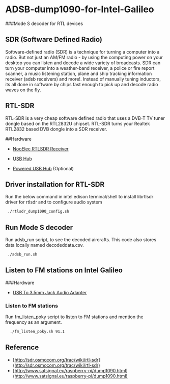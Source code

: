 # ADSB-dump1090-for-Intel-Galileo
###Mode S decoder for RTL devices

## SDR (Software Defined Radio)


  Software-defined radio (SDR) is a technique for turning a computer into a radio. But not just
  an AM/FM radio - by using the computing power on your desktop you can listen and decode a wide 
  variety of broadcasts. SDR can turn your computer into a weather-band receiver, a police or fire
  report scanner, a music listening station, plane and ship tracking information receiver (adsb 
  receivers) and more!. Instead of manually tuning inductors, its all done in software by chips 
  fast enough to pick up and decode radio waves on the fly.


## RTL-SDR


  RTL-SDR is a very cheap software defined radio that uses a DVB-T TV tuner dongle based on the 
  RTL2832U chipset. RTL-SDR turns your Realtek RTL2832 based DVB dongle into a SDR receiver.
 
      
##Hardware
     
      
  * [NooElec RTLSDR Receiver](https://www.nooelec.com/store/sdr/sdr-receivers/nesdr-mini-rtl2832-r820t.html)
  

  * [USB Hub](http://www.amazon.in/Belkin-F5U407-4-Port-Ultra-Black/dp/B005UUY25E?tag=googinhydr18418-21&tag=googinkenshoo-21&ascsubtag=8dc2c2fb-30f4-4e8a-9b5c-9e087d2b8be3)

  * [Powered USB Hub](http://www.ebay.in/itm/Transcend-TS-HUB3K-HUB3-4-Port-3-0-USB-HUB-/281844012605?hash=item419f36563d:g:LKoAAOSw7PBToA8D) (Optional)
 
      
## Driver installation for RTL-SDR
  
      
  Run the below command in intel edison terminal/shell to install librtlsdr driver for rtlsdr and to
  configure audio system
  
```bash
 ./rtlsdr_dump1090_config.sh
```
      
## Run Mode S decoder


  Run adsb_run script, to see the decoded aircrafts. This code also stores data locally named decodeddata.csv.

```bash  
 ./adsb_run.sh
```
      
## Listen to FM stations on Intel Galileo

###Hardware
  * [USB To 3.5mm Jack Audio Adapter](https://www.google.co.in/search?q=Logitech+USB+To+3.5mm+Jack+Audio+Adapter&tbm=isch&imgil=R6VK4AJI1GXaaM%253A%253BaXYJSzVAPKVo2M%253Bhttp%25253A%25252F%25252Fnicogroup.net%25252Flogitech-3.5mm-usb-audio-jack&source=iu&pf=m&fir=R6VK4AJI1GXaaM%253A%252CaXYJSzVAPKVo2M%252C_&usg=__AFjkJ4Ya-iGRCD3rj3Eg6YKvbJk%3D&biw=1697&bih=855&ved=0ahUKEwjfkLK6i4nOAhXIpo8KHebFAksQyjcINw&ei=RyCTV5_RJMjNvgTmi4vYBA#tbm=isch&q=Logitech+USB+To+3.5mm+Jack+Audio+Adapter)


### Listen to FM stations


  Run fm_listen_poky script to listen to FM stations and mention the frequency as an argument.
  
```bash
  ./fm_listen_poky.sh 91.1
```    

## Reference

* [http://sdr.osmocom.org/trac/wiki/rtl-sdr](http://sdr.osmocom.org/trac/wiki/rtl-sdr)
* [http://www.satsignal.eu/raspberry-pi/dump1090.html](http://www.satsignal.eu/raspberry-pi/dump1090.html)

